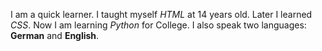 I am a quick learner. I taught myself _HTML_ at 14 years old. Later I learned _CSS_. Now I am learning _Python_ for College.
I also speak two languages: **German** and __English__.

